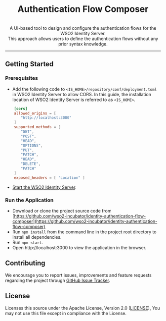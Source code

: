 <h1 align = "center">Authentication Flow Composer</h1>

<p align="center">
  <br>
  A UI-based tool to design and configure the authentication flows for the WSO2 Identity
  Server.<br>
  This approach allows users to define the authentication flows without any prior syntax knowledge.
  <br>
</p>

<hr>

## Getting Started

### Prerequisites

* Add the following code to `<IS_HOME>/repository/conf/deployment.toml` in WSO2 Identity Server to allow CORS.
  In this guide, the installation location of WSO2 Identity Server is referred to as `<IS_HOME>`.
```toml
    [cors]
    allowed_origins = [
       "http://localhost:3000"
    ]
    supported_methods = [
       "GET",
       "POST",
       "HEAD",
       "OPTIONS",
       "PUT",
       "PATCH",
       "HEAD",
       "DELETE",
       "PATCH"
    ]
    exposed_headers = [ "Location" ]
```    

* [Start the WSO2 Identity Server](https://is.docs.wso2.com/en/latest/setup/running-the-product/#starting-on-windowslinuxmac-os).

### Run the Application

* Download or clone the project source code from [https://github.com/wso2-incubator/identity-authentication-flow-composer](https://github.com/wso2-incubator/identity-authentication-flow-composer)
* Run `npm install` from the command line in the project root directory to install all dependencies.
* Run `npm start`.
* Open http://localhost:3000 to view the application in the browser.

## Contributing

We encourage you to report issues, improvements and feature requests regarding the project through [GitHub Issue Tracker](https://github.com/wso2-incubator/identity-authentication-flow-composer/issues).

## License

Licenses this source under the Apache License, Version 2.0 ([LICENSE](LICENSE)), You may not use this file except in compliance with the License.
